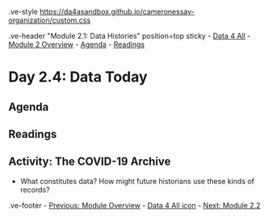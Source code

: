 .ve-style https://da4asandbox.github.io/cameronessay-organization/custom.css

.ve-header "Module 2.1: Data Histories" position=top sticky
    - [Data 4 All](https://data4all.com)
    - [Module 2 Overview](/module-2/)
    - [Agenda](#agenda)
    - [Readings](#readings) 

# Day 2.4: Data Today

## Agenda

## Readings

## Activity: The COVID-19 Archive

- What constitutes data? How might future historians use these kinds of records?

.ve-footer
    - [Previous: Module Overview](/module-2/)
    - [Data 4 All icon](somelink)
    - [Next: Module 2.2](/module-2/2-2/)

